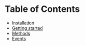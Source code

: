 # Table of Contents 

- [Installation](installation.md)
- [Getting started](getting-started.md)
- [Methods](methods.md)
- [Events](events.md)
